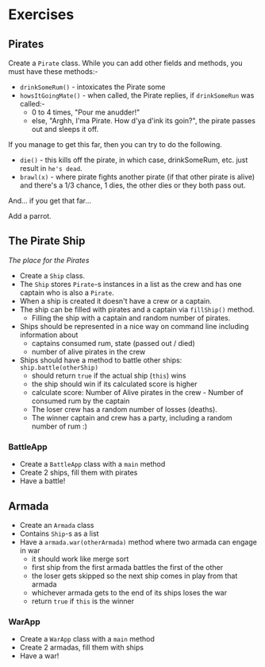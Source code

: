 # Exercises

## Pirates

Create a `Pirate` class. While you can add other fields and methods, you must
have these methods:-

- `drinkSomeRum()` - intoxicates the Pirate some
- `howsItGoingMate()` - when called, the Pirate replies, if `drinkSomeRun` was
  called:-
  - 0 to 4 times, "Pour me anudder!"
  - else, "Arghh, I'ma Pirate. How d'ya d'ink its goin?", the pirate passes out
    and sleeps it off.

If you manage to get this far, then you can try to do the following.

- `die()` - this kills off the pirate, in which case, drinkSomeRum, etc. just
  result in `he's dead`.
- `brawl(x)` - where pirate fights another pirate (if that other pirate is
  alive) and there's a 1/3 chance, 1 dies, the other dies or they both pass out.

And... if you get that far...

Add a parrot.

## The Pirate Ship

*The place for the Pirates*

- Create a `Ship` class.
- The `Ship` stores `Pirate`-s instances in a list as the crew and has one
  captain who is also a `Pirate`.
- When a ship is created it doesn't have a crew or a captain.
- The ship can be filled with pirates and a captain via `fillShip()` method.
  - Filling the ship with a captain and random number of pirates.
- Ships should be represented in a nice way on command line including
  information about
  - captains consumed rum, state (passed out / died)
  - number of alive pirates in the crew
- Ships should have a method to battle other ships: `ship.battle(otherShip)`
  - should return `true` if the actual ship (`this`) wins
  - the ship should win if its calculated score is higher
  - calculate score: Number of Alive pirates in the crew - Number of consumed
    rum by the captain
  - The loser crew has a random number of losses (deaths).
  - The winner captain and crew has a party, including a random number of rum :)

### BattleApp

- Create a `BattleApp` class with a `main` method
- Create 2 ships, fill them with pirates
- Have a battle!

## Armada

- Create an `Armada` class
- Contains `Ship`-s as a list
- Have a `armada.war(otherArmada)` method where two armada can engage in war
  - it should work like merge sort
  - first ship from the first armada battles the first of the other
  - the loser gets skipped so the next ship comes in play from that armada
  - whichever armada gets to the end of its ships loses the war
  - return `true` if `this` is the winner

### WarApp

- Create a `WarApp` class with a `main` method
- Create 2 armadas, fill them with ships
- Have a war!
